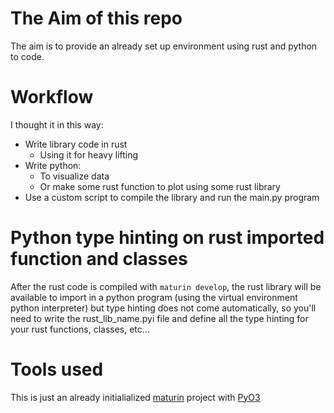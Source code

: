 # The Aim of this repo
The aim is to provide an already set up environment using rust and python to code.


# Workflow
I thought it in this way:
- Write library code in rust
  - Using it for heavy lifting
- Write python:
  - To visualize data
  - Or make some rust function to plot using some rust library
- Use a custom script to compile the library and run the main.py program

# Python type hinting on rust imported function and classes
  After the rust code is compiled with `maturin develop`, the rust library will be available to import in a python program (using the virtual environment python interpreter) but type hinting does not come automatically, so you'll need to write the rust_lib_name.pyi file and define all the type hinting for your rust functions, classes, etc... 
 
# Tools used
This is just an already initialialized [maturin](https://github.com/PyO3/maturin) project with [PyO3](https://github.com/PyO3/pyo3)
